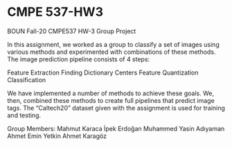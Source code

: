 # CMPE 537-HW3
BOUN Fall-20 CMPE537 HW-3 Group Project

In this assignment, we worked as a group to classify a set of images using various methods and experimented with combinations of these methods. The image prediction pipeline consists of 4 steps:

Feature Extraction
Finding Dictionary Centers
Feature Quantization
Classification

We have implemented a number of methods to achieve these goals. We, then, combined these methods to create full pipelines that predict image tags. The “Caltech20” dataset given with the assignment is used for training and testing.

Group Members:
Mahmut Karaca
İpek Erdoğan
Muhammed Yasin Adıyaman
Ahmet Emin Yetkin
Ahmet Karagöz
